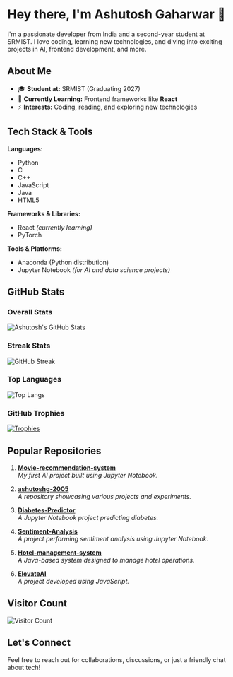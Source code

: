 # Hey there, I'm Ashutosh Gaharwar 👋

I'm a passionate developer from India and a second-year student at SRMIST. I love coding, learning new technologies, and diving into exciting projects in AI, frontend development, and more.

## About Me

- 🎓 **Student at:** SRMIST (Graduating 2027)
- 🔭 **Currently Learning:** Frontend frameworks like **React**
- ⚡ **Interests:** Coding, reading, and exploring new technologies

## Tech Stack & Tools

**Languages:**  
- Python  
- C  
- C++  
- JavaScript  
- Java  
- HTML5  

**Frameworks & Libraries:**  
- React *(currently learning)*  
- PyTorch  

**Tools & Platforms:**  
- Anaconda (Python distribution)  
- Jupyter Notebook *(for AI and data science projects)*

## GitHub Stats

### Overall Stats
![Ashutosh's GitHub Stats](https://github-readme-stats.vercel.app/api?username=ashutoshg-2005&show_icons=true&theme=radical)

### Streak Stats
![GitHub Streak](https://github-readme-streak-stats.herokuapp.com/?user=ashutoshg-2005&theme=radical)

### Top Languages
![Top Langs](https://github-readme-stats.vercel.app/api/top-langs/?username=ashutoshg-2005&layout=compact&theme=radical)

### GitHub Trophies
[![Trophies](https://github-profile-trophy.vercel.app/?username=ashutoshg-2005&theme=radical)](https://github.com/ashutoshg-2005)

## Popular Repositories

1. **[Movie-recommendation-system](https://github.com/ashutoshg-2005/Movie-recommendation-system)**  
   _My first AI project built using Jupyter Notebook._

2. **[ashutoshg-2005](https://github.com/ashutoshg-2005/ashutoshg-2005)**  
   _A repository showcasing various projects and experiments._

3. **[Diabetes-Predictor](https://github.com/ashutoshg-2005/Diabetes-Predictor)**  
   _A Jupyter Notebook project predicting diabetes._

4. **[Sentiment-Analysis](https://github.com/ashutoshg-2005/Sentiment-Analysis)**  
   _A project performing sentiment analysis using Jupyter Notebook._

5. **[Hotel-management-system](https://github.com/ashutoshg-2005/Hotel-management-system)**  
   _A Java-based system designed to manage hotel operations._

6. **[ElevateAI](https://github.com/ashutoshg-2005/ElevateAI)**  
   _A project developed using JavaScript._

## Visitor Count

![Visitor Count](https://profile-counter.glitch.me/ashutoshg-2005/count.svg)

## Let's Connect

Feel free to reach out for collaborations, discussions, or just a friendly chat about tech!

